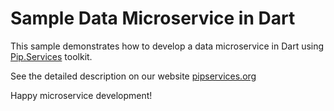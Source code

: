 # Sample Data Microservice in Dart

This sample demonstrates how to develop a data microservice in Dart using [Pip.Services](http://github.com/pip-services/pip-services) toolkit.

See the detailed description on our website [pipservices.org](http://pipservices.org)

Happy microservice development!